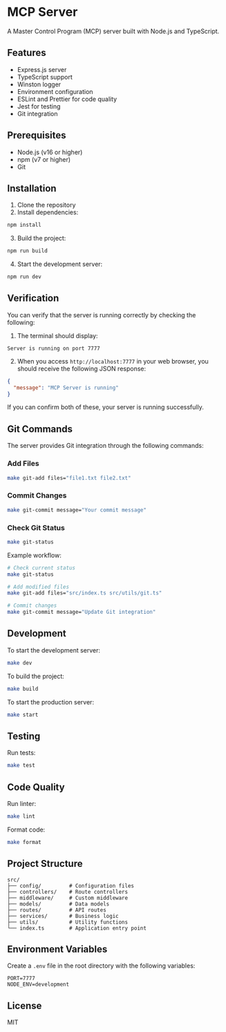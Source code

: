 # MCP Server

A Master Control Program (MCP) server built with Node.js and TypeScript.

## Features

- Express.js server
- TypeScript support
- Winston logger
- Environment configuration
- ESLint and Prettier for code quality
- Jest for testing
- Git integration

## Prerequisites

- Node.js (v16 or higher)
- npm (v7 or higher)
- Git

## Installation

1. Clone the repository
2. Install dependencies:
```bash
npm install
```

3. Build the project:
```bash
npm run build
```

4. Start the development server:
```bash
npm run dev
```

## Verification

You can verify that the server is running correctly by checking the following:

1. The terminal should display:
```
Server is running on port 7777
```

2. When you access `http://localhost:7777` in your web browser, you should receive the following JSON response:
```json
{
  "message": "MCP Server is running"
}
```

If you can confirm both of these, your server is running successfully.

## Git Commands

The server provides Git integration through the following commands:

### Add Files
```bash
make git-add files="file1.txt file2.txt"
```

### Commit Changes
```bash
make git-commit message="Your commit message"
```

### Check Git Status
```bash
make git-status
```

Example workflow:
```bash
# Check current status
make git-status

# Add modified files
make git-add files="src/index.ts src/utils/git.ts"

# Commit changes
make git-commit message="Update Git integration"
```

## Development

To start the development server:
```bash
make dev
```

To build the project:
```bash
make build
```

To start the production server:
```bash
make start
```

## Testing

Run tests:
```bash
make test
```

## Code Quality

Run linter:
```bash
make lint
```

Format code:
```bash
make format
```

## Project Structure

```
src/
├── config/         # Configuration files
├── controllers/    # Route controllers
├── middleware/     # Custom middleware
├── models/         # Data models
├── routes/         # API routes
├── services/       # Business logic
├── utils/          # Utility functions
└── index.ts        # Application entry point
```

## Environment Variables

Create a `.env` file in the root directory with the following variables:

```
PORT=7777
NODE_ENV=development
```

## License

MIT 